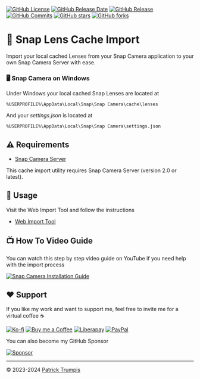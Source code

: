 [![GitHub License](https://img.shields.io/github/license/ptrumpis/snap-lens-cache-import)](https://github.com/ptrumpis/snap-lens-cache-import?tab=GPL-3.0-1-ov-file)
[![GitHub Release Date](https://img.shields.io/github/release-date/ptrumpis/snap-lens-cache-import)](https://github.com/ptrumpis/snap-lens-cache-import/releases/latest)
[![GitHub Release](https://img.shields.io/github/v/release/ptrumpis/snap-lens-cache-import)](https://github.com/ptrumpis/snap-lens-cache-import/releases/latest)
[![GitHub Commits](https://img.shields.io/github/commit-activity/t/ptrumpis/snap-lens-cache-import)](https://github.com/ptrumpis/snap-lens-cache-import/commits)
[![GitHub stars](https://img.shields.io/github/stars/ptrumpis/snap-lens-cache-import?style=flat)](https://github.com/ptrumpis/snap-lens-cache-import/stargazers) 
[![GitHub forks](https://img.shields.io/github/forks/ptrumpis/snap-lens-cache-import?style=flat)](https://github.com/ptrumpis/snap-lens-cache-import/forks)

# 👻 Snap Lens Cache Import
Import your local cached Lenses from your Snap Camera application to your own Snap Camera Server with ease.

### 🖥️ Snap Camera on Windows
Under Windows your local cached Snap Lenses are located at
```
%USERPROFILE%\AppData\Local\Snap\Snap Camera\cache\lenses
```

And your *settings.json* is located at
```
%USERPROFILE%\AppData\Local\Snap\Snap Camera\settings.json
```

## ⚠️ Requirements
- [Snap Camera Server](https://github.com/ptrumpis/snap-camera-server)

This cache import utility requires Snap Camera Server (version 2.0 or latest).

## 🚀 Usage
Visit the Web Import Tool and follow the instructions
- [Web Import Tool](https://ptrumpis.github.io/snap-lens-cache-import/)

## 📺 How To Video Guide
You can watch this step by step video guide on YouTube if you need help with the import process

[![Snap Camera Installation Guide](https://img.youtube.com/vi/alo49et3QxY/0.jpg)](https://www.youtube.com/watch?v=alo49et3QxY)

## ❤️ Support
If you like my work and want to support me, feel free to invite me for a virtual coffee ☕  

[![Ko-fi](https://img.shields.io/badge/Ko--fi-F16061?style=for-the-badge&logo=ko-fi&logoColor=white)](https://ko-fi.com/ptrumpis)
[![Buy me a Coffee](https://img.shields.io/badge/Buy_Me_A_Coffee-FFDD00?style=for-the-badge&logo=buy-me-a-coffee&logoColor=black)](https://www.buymeacoffee.com/ptrumpis)
[![Liberapay](https://img.shields.io/badge/Liberapay-F6C915?style=for-the-badge&logo=liberapay&logoColor=black)](https://liberapay.com/ptrumpis/)
[![PayPal](https://img.shields.io/badge/PayPal-00457C?style=for-the-badge&logo=paypal&logoColor=white)](https://www.paypal.com/donate/?hosted_button_id=D2T92FVZAE65L)

You can also become my GitHub Sponsor  

[![Sponsor](https://img.shields.io/badge/sponsor-30363D?style=for-the-badge&logo=GitHub-Sponsors&logoColor=#white)](https://github.com/sponsors/ptrumpis)

---

© 2023-2024 [Patrick Trumpis](https://github.com/ptrumpis)
